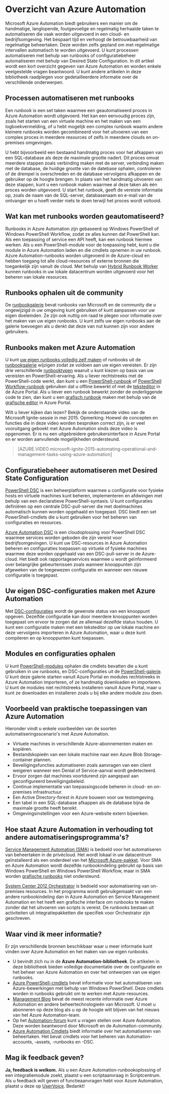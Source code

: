 <properties
    pageTitle="Wat is Azure Automation | Microsoft Azure"
    description="Informatie over welke waarde Azure Automation biedt en antwoorden op veelgestelde vragen, zodat u aan de slag kunt met het maken en gebruiken van runbooks en Azure Automation DSC."
    services="automation"
    documentationCenter=""
    authors="mgoedtel"
    manager="jwhit"
    editor=""
    keywords="wat is automation, azure automation en voorbeelden van azure automation"/>
<tags
    ms.service="automation"
    ms.workload="tbd"
    ms.tgt_pltfrm="na"
    ms.devlang="na"
    ms.topic="get-started-article" 
    ms.date="05/10/2016"
    ms.author="magoedte;bwren"/>


# Overzicht van Azure Automation

Microsoft Azure Automation biedt gebruikers een manier om de handmatige, langlopende, foutgevoelige en regelmatig herhaalde taken te automatiseren die vaak worden uitgevoerd in een cloud- en bedrijfsomgeving. Het bespaart tijd en verhoogt de betrouwbaarheid van regelmatige beheertaken. Deze worden zelfs gepland om met regelmatige intervallen automatisch te worden uitgevoerd. U kunt processen automatiseren met behulp van runbooks of configuratiebeheer automatiseren met behulp van Desired State Configuration. In dit artikel wordt een kort overzicht gegeven van Azure Automation en worden enkele veelgestelde vragen beantwoord. U kunt andere artikelen in deze bibliotheek raadplegen voor gedetailleerdere informatie over de verschillende onderwerpen.


## Processen automatiseren met runbooks

Een runbook is een set taken waarmee een geautomatiseerd proces in Azure Automation wordt uitgevoerd. Het kan een eenvoudig proces zijn, zoals het starten van een virtuele machine en het maken van een logboekvermelding, of u hebt mogelijk een complex runbook waarin andere kleinere runbooks worden gecombineerd voor het uitvoeren van een complex proces in meerdere resources of zelfs in meerdere clouds en on-premises omgevingen.  

U hebt bijvoorbeeld een bestaand handmatig proces voor het afkappen van een SQL-database als deze de maximale grootte nadert. Dit proces omvat meerdere stappen zoals verbinding maken met de server, verbinding maken met de database, de huidige grootte van de datebase ophalen, controleren of de drempel is overschreden en de database vervolgens afkappen en de gebruiker op de hoogte brengen. In plaats van het handmatig uitvoeren van deze stappen, kunt u een runbook maken waarmee al deze taken als één proces worden uitgevoerd. U start het runbook, geeft de vereiste informatie op, zoals de naam van de SQL-server, databasenaam en e-mail van de ontvanger en u hoeft verder niets te doen terwijl het proces wordt voltooid. 


## Wat kan met runbooks worden geautomatiseerd?

Runbooks in Azure Automation zijn gebaseerd op Windows PowerShell of Windows PowerShell Workflow, zodat ze alles kunnen dat PowerShell kan. Als een toepassing of service een API heeft, kan een runbook hiermee werken. Als u een PowerShell-module voor de toepassing hebt, kunt u die module in Azure Automation laden en die cmdlets opnemen in uw runbook. Azure Automation-runbooks worden uitgevoerd in de Azure-cloud en hebben toegang tot alle cloud-resources of externe bronnen die toegankelijk zijn vanuit de cloud. Met behulp van [Hybrid Runbook Worker](automation-hybrid-runbook-worker.md) kunnen runbooks in uw lokale datacentrum worden uitgevoerd voor het beheren van lokale resources. 


## Runbooks ophalen uit de community

De [runbookgalerie](automation-runbook-gallery.md#runbooks-in-runbook-gallery) bevat runbooks van Microsoft en de community die u ongewijzigd in uw omgeving kunt gebruiken of kunt aanpassen voor uw eigen doeleinden. Ze zijn ook nuttig om raad te plegen voor informatie over het maken van uw eigen runbooks. U kunt zelfs uw eigen runbooks aan de galerie toevoegen als u denkt dat deze van nut kunnen zijn voor andere gebruikers. 


## Runbooks maken met Azure Automation 

U kunt [uw eigen runbooks volledig zelf maken](automation-creating-importing-runbook.md) of runbooks uit de [runbookgalerie](http://msdn.microsoft.com/library/azure/dn781422.aspx) wijzigen zodat ze voldoen aan uw eigen vereisten. Er zijn drie verschillende [runbooktypen](automation-runbook-types.md) waaruit u kunt kiezen op basis van uw vereisten en PowerShell-ervaring. Als u liever rechtstreeks met de PowerShell-code werkt, dan kunt u een [PowerShell-runbook](automation-runbook-types.md#powershell-runbooks) of [PowerShell Workflow-runbook](automation-runbook-types.md#powershell-workflow-runbooks) gebruiken dat u offline bewerkt of met de [teksteditor](http://msdn.microsoft.com/library/azure/dn879137.aspx) in de Azure Portal. Als u liever een runbook bewerkt zonder de onderliggende code te zien, dan kunt u een [grafisch runbook](automation-runbook-types.md#graphical-runbooks) maken met behulp van de [grafische editor](automation-graphical-authoring-intro.md) in Azure Portal. 

Wilt u liever kijken dan lezen? Bekijk de onderstaande video van de Microsoft Ignite-sessie in mei 2015. Opmerking: Hoewel de concepten en functies die in deze video worden besproken correct zijn, is er veel vooruitgang geboekt met Azure Automation sinds deze video is opgenomen. Er is nu een uitgebreidere gebruikersinterface in Azure Portal en er worden aanvullende mogelijkheden ondersteund.

> [AZURE.VIDEO microsoft-ignite-2015-automating-operational-and-management-tasks-using-azure-automation]


## Configuratiebeheer automatiseren met Desired State Configuration 

[PowerShell DSC](https://technet.microsoft.com/library/dn249912.aspx) is een beheerplatform waarmee u configuratie voor fysieke hosts en virtuele machines kunt beheren, implementeren en afdwingen met behulp van een declaratieve PowerShell-syntaxis. U kunt configuraties definiëren op een centrale DSC-pull-server die met doelmachines automatisch kunnen worden opgehaald en toegepast. DSC biedt een set PowerShell-cmdlets die u kunt gebruiken voor het beheren van configuraties en resources.  

[Azure Automation DSC](automation-dsc-overview.md) is een cloudoplossing voor PowerShell DSC waarmee services worden geboden die zijn vereist voor bedrijfsomgevingen.  U kunt uw DSC-resources in Azure Automation beheren en configuraties toepassen op virtuele of fysieke machines waarmee deze worden opgehaald van een DSC-pull-server in de Azure-cloud.  Het biedt ook rapportageservices waarmee u wordt geïnformeerd over belangrijke gebeurtenissen zoals wanneer knooppunten zijn afgeweken van de toegewezen configuratie en wanneer een nieuwe configuratie is toegepast. 


## Uw eigen DSC-configuraties maken met Azure Automation

Met [DSC-configuraties](automation-dsc-overview.md#azure-automation-dsc-terms) wordt de gewenste status van een knooppunt opgeven.  Dezelfde configuratie kan door meerdere knooppunten worden toegepast om ervoor te zorgen dat ze allemaal dezelfde status houden.  U kunt een configuratie maken met een teksteditor op uw lokale machine en deze vervolgens importeren in Azure Automation, waar u deze kunt compileren en op knooppunten kunt toepassen.


## Modules en configuraties ophalen 

U kunt [PowerShell-modules](automation-runbook-gallery.md#modules-in-powershell-gallery) ophalen die cmdlets bevatten die u kunt gebruiken in uw runbooks, en DSC-configuraties uit de [PowerShell-galerie](http://www.powershellgallery.com/). U kunt deze galerie starten vanuit Azure Portal en modules rechtstreeks in Azure Automation importeren, of ze handmatig downloaden en importeren. U kunt de modules niet rechtstreeks installeren vanuit Azure Portal, maar u kunt ze downloaden en installeren zoals u bij elke andere module zou doen. 


## Voorbeeld van praktische toepassingen van Azure Automation 

Hieronder vindt u enkele voorbeelden van de soorten automatiseringsscenario's met Azure Automation. 

* Virtuele machines in verschillende Azure-abonnementen maken en kopiëren. 
* Bestandskopieën van een lokale machine naar een Azure Blob Storage-container plannen. 
* Beveiligingsfuncties automatiseren zoals aanvragen van een client weigeren wanneer een Denial of Service-aanval wordt gedetecteerd. 
* Ervoor zorgen dat machines voortdurend zijn aangepast aan geconfigureerd beveiligingsbeleid.
* Continue implementatie van toepassingscode beheren in cloud- en on-premises infrastructuur. 
* Een Active Directory-forest in Azure bouwen voor uw testomgeving. 
* Een tabel in een SQL-database afkappen als de database bijna de maximale grootte heeft bereikt. 
* Omgevingsinstellingen voor een Azure-website extern bijwerken. 


## Hoe staat Azure Automation in verhouding tot andere automatiseringsprogramma's?

[Service Management Automation (SMA)](http://technet.microsoft.com/library/dn469260.aspx) is bedoeld voor het automatiseren van beheertaken in de privécloud. Het wordt lokaal in uw datacentrum geïnstalleerd als een onderdeel van het [Microsoft Azure-pakket](https://www.microsoft.com/en-us/server-cloud/). Voor SMA en Azure Automation wordt dezelfde runbookindeling gebruikt op basis van Windows PowerShell en Windows PowerShell Workflow, maar in SMA worden [grafische runbooks](automation-graphical-authoring-intro.md) niet ondersteund.  

[System Center 2012 Orchestrator](http://technet.microsoft.com/library/hh237242.aspx) is bedoeld voor automatisering van on-premises resources. In het programma wordt gebruikgemaakt van een andere runbookindeling dan in Azure Automation en Service Management Automation en het heeft een grafische interface om runbooks te maken zonder dat het uitvoeren van scripts is vereist. De runbooks bestaan uit activiteiten uit integratiepakketten die specifiek voor Orchestrator zijn geschreven. 


## Waar vind ik meer informatie? 

Er zijn verschillende bronnen beschikbaar waar u meer informatie kunt vinden over Azure Automation en het maken van uw eigen runbooks. 

* U bevindt zich nu in de **Azure Automation-bibliotheek**. De artikelen in deze bibliotheek bieden volledige documentatie over de configuratie en het beheer van Azure Automation en over het ontwerpen van uw eigen runbooks. 
* [Azure PowerShell-cmdlets](http://msdn.microsoft.com/library/jj156055.aspx) bevat informatie voor het automatiseren van Azure-bewerkingen met behulp van Windows PowerShell. Deze cmdlets worden in runbooks gebruikt om te werken met Azure-resources. 
* [Management Blog](https://azure.microsoft.com/blog/tag/azure-automation/) bevat de meest recente informatie over Azure Automation en andere beheertechnologieën van Microsoft. U moet u abonneren op deze blog als u op de hoogte wilt blijven van het nieuws van het Azure Automation-team. 
* Op het [Automation-forum](http://go.microsoft.com/fwlink/p/?LinkId=390561) kunt u vragen stellen over Azure Automation. Deze worden beantwoord door Microsoft en de Automation-community. 
* [Azure Automation Cmdlets](https://msdn.microsoft.com/library/mt244122.aspx) biedt informatie over het automatiseren van beheertaken. Het bevat cmdlets voor het beheren van Automation-accounts, -assets, -runbooks en -DSC.


## Mag ik feedback geven? 

**Ja, feedback is welkom.** Als u een Azure Automation-runbookoplossing of een integratiemodule zoekt, plaatst u een scriptaanvraag in Scriptcentrum. Als u feedback wilt geven of functieaanvragen hebt voor Azure Automation, plaatst u deze op [UserVoice](http://feedback.windowsazure.com/forums/34192--general-feedback). Bedankt! 





<!--HONumber=Sep16_HO3-->


